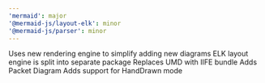 ```yaml
---
'mermaid': major
'@mermaid-js/layout-elk': minor
'@mermaid-js/parser': minor
---
```


Uses new rendering engine to simplify adding new diagrams
ELK layout engine is split into separate package
Replaces UMD with IIFE bundle
Adds Packet Diagram
Adds support for HandDrawn mode
